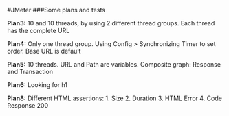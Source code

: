 #JMeter
###Some plans and tests

**Plan3:** 
    10 and 10 threads, by using 2 different thread groups. 
    Each thread has the complete URL

**Plan4:**
    Only one thread group. 
    Using Config > Synchronizing Timer to set order. 
    Base URL is default

**Plan5:**
    10 threads. 
    URL and Path are variables. 
    Composite graph: Response and Transaction

**Plan6:**
    Looking for h1

**Plan8:**
    Different HTML assertions:
        1. Size 
        2. Duration 
        3. HTML Error 
        4. Code Response 200

